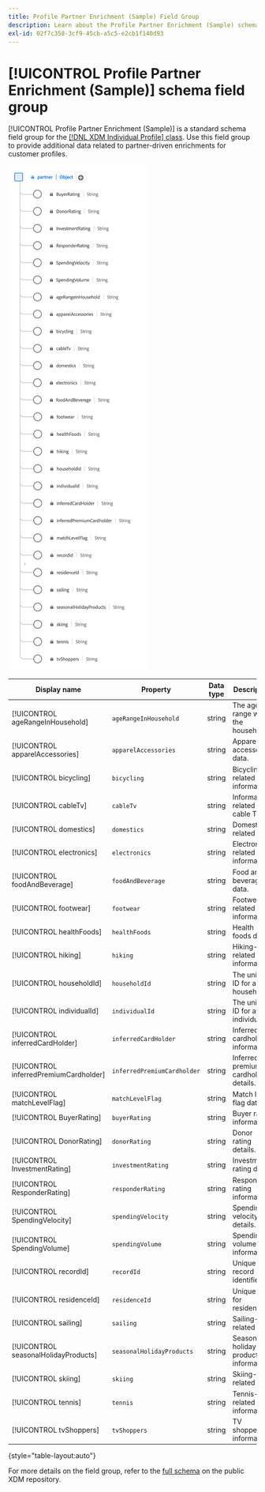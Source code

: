 ```yaml
---
title: Profile Partner Enrichment (Sample) Field Group
description: Learn about the Profile Partner Enrichment (Sample) schema field group.
exl-id: 02f7c358-3cf9-45cb-a5c5-e2cb1f140d93
---
```

# [!UICONTROL Profile Partner Enrichment (Sample)] schema field group

[!UICONTROL Profile Partner Enrichment (Sample)] is a standard schema field group for the [[!DNL XDM Individual Profile] class](../../classes/individual-profile.md). Use this field group to provide additional data related to partner-driven enrichments for customer profiles.

![A diagram of the [!UICONTROL Profile Partner Enrichment (Sample)] field group.](../../images/field-groups/profile-partner-enrichment-sample.png)

| Display name                | Property               | Data type | Description                      |
|-----------------------------|------------------------|-----------|----------------------------------|
| [!UICONTROL ageRangeInHousehold]         | `ageRangeInHousehold` | string    | The age range within the household.   |
| [!UICONTROL apparelAccessories]          | `apparelAccessories`  | string    | Apparel and accessories data.    |
| [!UICONTROL bicycling]                   | `bicycling`           | string    | Bicycling-related information.   |
| [!UICONTROL cableTv]                     | `cableTv`             | string    | Information related to cable TV. |
| [!UICONTROL domestics]                   | `domestics`           | string    | Domestic-related data.           |
| [!UICONTROL electronics]                 | `electronics`         | string    | Electronics-related information. |
| [!UICONTROL foodAndBeverage]             | `foodAndBeverage`     | string    | Food and beverage data.          |
| [!UICONTROL footwear]                    | `footwear`            | string    | Footwear-related information.    |
| [!UICONTROL healthFoods]                 | `healthFoods`         | string    | Health foods data.               |
| [!UICONTROL hiking]                      | `hiking`              | string    | Hiking-related information.      |
| [!UICONTROL householdId]                 | `householdId`         | string    | The unique ID for a household.       |
| [!UICONTROL individualId]                | `individualId`        | string    | The unique ID for an individual.     |
| [!UICONTROL inferredCardHolder]          | `inferredCardHolder`  | string    | Inferred cardholder information. |
| [!UICONTROL inferredPremiumCardholder]   | `inferredPremiumCardholder` | string | Inferred premium cardholder details. |
| [!UICONTROL matchLevelFlag]              | `matchLevelFlag`      | string    | Match level flag data.           |
| [!UICONTROL BuyerRating]                 | `buyerRating`         | string    | Buyer rating information.        |
| [!UICONTROL DonorRating]                 | `donorRating`         | string    | Donor rating details.            |
| [!UICONTROL InvestmentRating]            | `investmentRating`    | string    | Investment rating data.          |
| [!UICONTROL ResponderRating]             | `responderRating`     | string    | Responder rating information.    |
| [!UICONTROL SpendingVelocity]            | `spendingVelocity`    | string    | Spending velocity details.       |
| [!UICONTROL SpendingVolume]              | `spendingVolume`      | string    | Spending volume information.     |
| [!UICONTROL recordId]                    | `recordId`            | string    | Unique record identifier.        |
| [!UICONTROL residenceId]                 | `residenceId`         | string    | Unique ID for residence.         |
| [!UICONTROL sailing]                     | `sailing`             | string    | Sailing-related data.            |
| [!UICONTROL seasonalHolidayProducts]     | `seasonalHolidayProducts` | string | Seasonal holiday product information. |
| [!UICONTROL skiing]                      | `skiing`              | string    | Skiing-related data.             |
| [!UICONTROL tennis]                      | `tennis`              | string    | Tennis-related information.      |
| [!UICONTROL tvShoppers]                  | `tvShoppers`          | string    | TV shoppers' information.        |

{style="table-layout:auto"}

For more details on the field group, refer to the [full schema](https://github.com/adobe/xdm/blob/master/components/fieldgroups/profile/partner-profile-enrichment/profile-partner-enrichment-sample.schema.json) on the public XDM repository.

